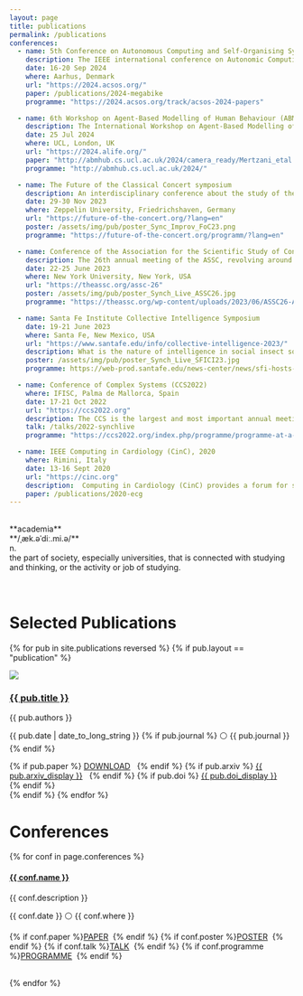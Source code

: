 ```yaml
---
layout: page
title: publications
permalink: /publications
conferences:
  - name: 5th Conference on Autonomous Computing and Self-Organising Systems (ACSOS2024)
    description: The IEEE international conference on Autonomic Computing and Self-Organising Systems is the leading forum to share the latest research results, ideas and experiences in autonomic computing, self-adaptation and self-organization. 
    date: 16-20 Sep 2024 
    where: Aarhus, Denmark 
    url: "https://2024.acsos.org/"
    paper: /publications/2024-megabike
    programme: "https://2024.acsos.org/track/acsos-2024-papers"

  - name: 6th Workshop on Agent-Based Modelling of Human Behaviour (ABMHuB'24) 
    description: The International Workshop on Agent-Based Modelling of Human Behaviour is a combination of computational modelling, social science and behavioural science, aimed at improving our understanding of collective human behaviour and addressing significant issues affecting society. Held in conjuction with ALife 2024.
    date: 25 Jul 2024
    where: UCL, London, UK
    url: "https://2024.alife.org/"
    paper: "http://abmhub.cs.ucl.ac.uk/2024/camera_ready/Mertzani_etal.pdf"
    programme: "http://abmhub.cs.ucl.ac.uk/2024/"

  - name: The Future of the Classical Concert symposium
    description: An interdisciplinary conference about the study of the concert experience addressing cultural studies scholars, psychologists, musicologists, sociologists, and concert organizers.
    date: 29-30 Nov 2023
    where: Zeppelin University, Friedrichshaven, Germany
    url: "https://future-of-the-concert.org/?lang=en"
    poster: /assets/img/pub/poster_Sync_Improv_FoC23.png
    programme: "https://future-of-the-concert.org/programm/?lang=en"

  - name: Conference of the Association for the Scientific Study of Consciousness (ASSC26)
    description: The 26th annual meeting of the ASSC, revolving around topics such as the neural correlates of consciousness, the nature of subjective experience and the implications of consciousness research for our understanding animals, AI, and our own mind-brain-body relationships.
    date: 22-25 June 2023
    where: New York University, New York, USA
    url: "https://theassc.org/assc-26"
    poster: /assets/img/pub/poster_Synch_Live_ASSC26.jpg
    programme: "https://theassc.org/wp-content/uploads/2023/06/ASSC26-Abstract-List-Final.pdf"

  - name: Santa Fe Institute Collective Intelligence Symposium
    date: 19-21 June 2023
    where: Santa Fe, New Mexico, USA
    url: "https://www.santafe.edu/info/collective-intelligence-2023/"
    description: What is the nature of intelligence in social insect societies, adaptive matter, groups of cells like brains, sports teams, and AI, and how does it arise in these seemingly different kinds of collectives?
    poster: /assets/img/pub/poster_Synch_Live_SFICI23.jpg
    programme: https://web-prod.santafe.edu/news-center/news/sfi-hosts-conference-style-event-collective-intelligence

  - name: Conference of Complex Systems (CCS2022)
    where: IFISC, Palma de Mallorca, Spain
    date: 17-21 Oct 2022
    url: "https://ccs2022.org"
    description: The CCS is the largest and most important annual meeting of the international complex systems community. It comes under the auspices of the Complex Systems Society.
    talk: /talks/2022-synchlive
    programme: "https://ccs2022.org/index.php/programme/programme-at-a-glance"

  - name: IEEE Computing in Cardiology (CinC), 2020 
    where: Rimini, Italy 
    date: 13-16 Sept 2020
    url: "https://cinc.org"
    description:  Computing in Cardiology (CinC) provides a forum for scientists and professionals from the fields of medicine, physics, engineering and computer science to discuss their current research in topics pertaining to computing in clinical cardiology and cardiovascular physiology. 
    paper: /publications/2020-ecg
---
```


<br/>
**academia**<br/>
**/ˌæk.əˈdiː.mi.ə/**<br/>
n.<br/>
the part of society, especially universities, that is connected with studying and thinking, or the activity or job of studying.
<br/>
<br/>
<br/>


# Selected Publications

{% for pub in site.publications reversed %}
{% if pub.layout == "publication" %}
<div class="row">
  <div class="col-1-of-3"><img src="{{ pub.img }}" class="white-bg"></div>
  <div class="col-2-of-3">
    <h3><a href="{{ pub.permalink }}">{{ pub.title }}</a></h3>
    <p>{{ pub.authors }}</p>
    <p class="grey">{{ pub.date | date_to_long_string }}
    {% if pub.journal %} ⚪ {{ pub.journal }}
    {% endif %}
	</p>
    {% if pub.paper %}
        <a href="{{ pub.paper }}" target="_blank">DOWNLOAD</a>&nbsp;&nbsp;
    {% endif %}
    {% if pub.arxiv %}
        <a href="{{ pub.arxiv }}" target="_blank">{{ pub.arxiv_display }}</a>&nbsp;&nbsp;
    {% endif %}
    {% if pub.doi %}
        <a href="{{ pub.doi }}" target="_blank">{{ pub.doi_display }}</a>&nbsp;&nbsp;
    {% endif %}
  </div>
</div>
{% endif %}
{% endfor %}


# Conferences
{% for conf in page.conferences %}
<h4><a href="{{ conf.url }}" target="_blank">{{ conf.name }}</a></h4>
<p class="justify">{{ conf.description }}</p>
<p class="grey">{{ conf.date }} ⚪ {{ conf.where }}</p>

<p>
{% if conf.paper     %}<a href="{{ conf.paper }}    " target="_blank">PAPER</a>    &nbsp;{% endif %}
{% if conf.poster    %}<a href="{{ conf.poster }}   " target="_blank">POSTER</a>    &nbsp;{% endif %}
{% if conf.talk      %}<a href="{{ conf.talk }}     " target="_blank">TALK</a>      &nbsp;{% endif %}
{% if conf.programme %}<a href="{{ conf.programme }}" target="_blank">PROGRAMME</a> &nbsp;{% endif %}
</p>

<br/>
{% endfor %}



